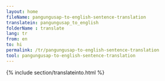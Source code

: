 ```yaml
---
layout: home
fileName: pangungusap-to-english-sentence-translation
translatein: pangungusap_to_english
folderName : translate
lang: tr
from: en
to: hi
permalink: /tr/pangungusap-to-english-sentence-translation
tool: pangungusap-to-english-sentence-translation
---
```

{% include section/translateinto.html %}